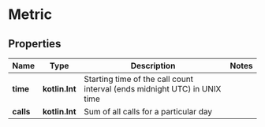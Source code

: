 
# Metric

## Properties
Name | Type | Description | Notes
------------ | ------------- | ------------- | -------------
**time** | **kotlin.Int** | Starting time of the call count interval (ends midnight UTC) in UNIX time | 
**calls** | **kotlin.Int** | Sum of all calls for a particular day | 



